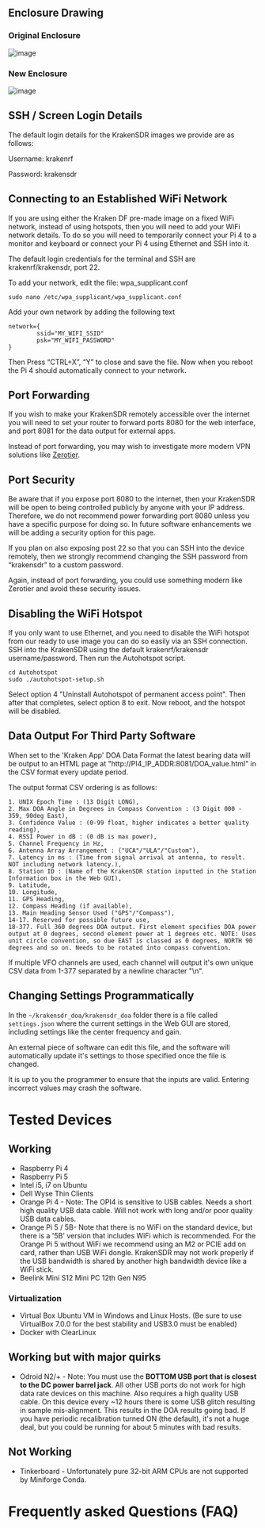## Enclosure Drawing

### Original Enclosure

![image](https://user-images.githubusercontent.com/78108016/170426967-eb46003d-9138-4961-9c8f-ea6085997632.png)

### New Enclosure

![image](https://github.com/krakenrf/krakensdr_docs/assets/78108016/0910738e-0abe-48ce-bfe2-5c4cdf1ed841)

## SSH / Screen Login Details

The default login details for the KrakenSDR images we provide are as follows:

Username: krakenrf

Password: krakensdr

## Connecting to an Established WiFi Network
If you are using either the Kraken DF pre-made image on a fixed WiFi network, instead of using hotspots, then you will need to add your WiFi network details. To do so you will need to temporarily connect your Pi 4 to a monitor and keyboard or connect your Pi 4 using Ethernet and SSH into it. 

The default login credentials for the terminal and SSH are krakenrf/krakensdr, port 22.

To add your network, edit the file: wpa_supplicant.conf

`sudo nano /etc/wpa_supplicant/wpa_supplicant.conf`

Add your own network by adding the following text

```
network={
        ssid="MY_WIFI_SSID"
        psk="MY_WIFI_PASSWORD"
}
```
Then Press “CTRL+X”, “Y” to close and save the file. Now when you reboot the Pi 4 should automatically connect to your network.

## Port Forwarding
If you wish to make your KrakenSDR remotely accessible over the internet you will need to set your router to forward ports 8080 for the web interface, and port 8081 for the data output for external apps. 

Instead of port forwarding, you may wish to investigate more modern VPN solutions like [Zerotier](https://www.zerotier.com/).

## Port Security
Be aware that if you expose port 8080 to the internet, then your KrakenSDR will be open to being controlled publicly by anyone with your IP address. Therefore, we do not recommend power forwarding port 8080 unless you have a specific purpose for doing so. In future software enhancements we will be adding a security option for this page.

If you plan on also exposing post 22 so that you can SSH into the device remotely, then we strongly recommend changing the SSH password from “krakensdr” to a custom password.

Again, instead of port forwarding, you could use something modern like Zerotier and avoid these security issues.

## Disabling the WiFi Hotspot

If you only want to use Ethernet, and you need to disable the WiFi hotspot from our ready to use image you can do so easily via an SSH connection. SSH into the KrakenSDR using the default krakenrf/krakensdr username/password. Then run the Autohotspot script.

```
cd Autohotspot
sudo ./autohotspot-setup.sh
```

Select option 4 "Uninstall Autohotspot of permanent access point". Then after that completes, select option 8 to exit. Now reboot, and the hotspot will be disabled.

## Data Output For Third Party Software

When set to the 'Kraken App' DOA Data Format the latest bearing data will be output to an HTML page at "http://PI4_IP_ADDR:8081/DOA_value.html" in the CSV format every update period.

The output format CSV ordering is as follows:
```
1. UNIX Epoch Time : (13 Digit LONG),
2. Max DOA Angle in Degrees in Compass Convention : (3 Digit 000 - 359, 90deg East),
3. Confidence Value : (0-99 float, higher indicates a better quality reading),
4. RSSI Power in dB : (0 dB is max power),
5. Channel Frequency in Hz,
6. Antenna Array Arrangement : ("UCA"/"ULA"/"Custom"),
7. Latency in ms : (Time from signal arrival at antenna, to result. NOT including network latency.),
8. Station ID : (Name of the KrakenSDR station inputted in the Station Information box in the Web GUI),
9. Latitude,
10. Longitude,
11. GPS Heading,
12. Compass Heading (if available),
13. Main Heading Sensor Used ("GPS"/"Compass"),
14-17. Reserved for possible future use,
18-377. Full 360 degrees DOA output. First element specifies DOA power output at 0 degrees, second element power at 1 degrees etc. NOTE: Uses unit circle convention, so due EAST is classed as 0 degrees, NORTH 90 degrees and so on. Needs to be rotated into compass convention.
```
If multiple VFO channels are used, each channel will output it's own unique CSV data from 1-377 separated by a newline character "\n".

## Changing Settings Programmatically
In the `~/krakensdr_doa/krakensdr_doa` folder there is a file called `settings.json` where the current settings in the Web GUI are stored, including settings like the center frequency and gain.

An external piece of software can edit this file, and the software will automatically update it's settings to those specified once the file is changed.

It is up to you the programmer to ensure that the inputs are valid. Entering incorrect values may crash the software.

# Tested Devices

## Working
* Raspberry Pi 4
* Raspberry Pi 5
* Intel i5, i7 on Ubuntu
* Dell Wyse Thin Clients
* Orange Pi 4 - Note: The OPI4 is sensitive to USB cables. Needs a short high quality USB data cable. Will not work with long and/or poor quality USB data cables.
* Orange Pi 5 / 5B- Note that there is no WiFi on the standard device, but there is a '5B' version that includes WiFi which is recommended. For the Orange Pi 5 without WiFi we recommend using an M2 or PCIE add on card, rather than USB WiFi dongle. KrakenSDR may not work properly if the USB bandwidth is shared by another high bandwidth device like a WiFi stick.
* Beelink Mini S12 Mini PC 12th Gen N95

### Virtualization

* Virtual Box Ubuntu VM in Windows and Linux Hosts. (Be sure to use VirtualBox 7.0.0 for the best stability and USB3.0 must be enabled)
* Docker with ClearLinux

## Working but with major quirks
* Odroid N2/+ - Note: You must use the **BOTTOM USB port that is closest to the DC power barrel jack**. All other USB ports do not work for high data rate devices on this machine. Also requires a high quality USB cable. On this device every ~12 hours there is some USB glitch resulting in sample mis-alignment. This results in the DOA results going bad. If you have periodic recalibration turned ON (the default), it's not a huge deal, but you could be running for about 5 minutes with bad results.

## Not Working
* Tinkerboard - Unfortunately pure 32-bit ARM CPUs are not supported by Miniforge Conda.

# Frequently asked Questions (FAQ)